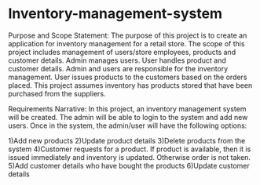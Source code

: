 # Inventory-management-system

Purpose and Scope Statement:
The purpose of this project is to create an application for inventory management for a retail store. The scope of this project includes management of users/store employees, products and customer details. Admin manages users. User handles product and customer details. Admin and users are responsible for the inventory management. User issues products to the customers based on the orders placed. This project assumes inventory has products stored that have been purchased from the suppliers. 

Requirements Narrative:
In this project, an inventory management system will be created.  The admin will be able to login to the system and add new users. Once in the system, the admin/user will have the following options: 

1)Add new products 
2)Update product details 
3)Delete products from the system 
4)Customer requests for a product. If product is available, then it is issued immediately and inventory is updated. Otherwise order is not taken. 
5)Add customer details who have bought the products 
6)Update customer details 

 
